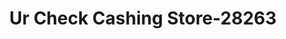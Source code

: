 ---
f_zip-code: 33415
f_state-code: FL
title: Ur Check Cashing Store-28263
f_phone: 561-304-3324
f_city-only: Palm Beach
f_address: 1892 Abbey Rd West Palm Beach
f_location-unique-id: '28263'
slug: ur-check-cashing-store-28263
updated-on: '2024-05-30T13:46:58.046Z'
created-on: '2024-05-30T13:36:59.803Z'
published-on: '2024-05-30T13:54:32.469Z'
f_city-state: cms/city/palm-beach-fl.md
f_company: cms/company/ur-check-cashing-store.md
f_state: cms/state/florida.md
layout: '[payday-loan].html'
tags: payday-loan
---
